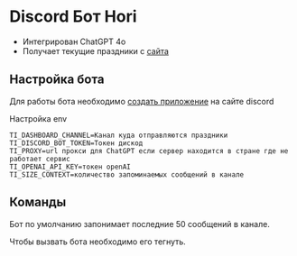 
# Discord Бот Hori

- Интегрирован ChatGPT 4o
- Получает текущие праздники с [сайта](https://kakoysegodnyaprazdnik.ru)

## Настройка бота

Для работы бота необходимо [создать приложение](https://discord.com/developers/applications) на сайте discord

Настройка env
```env
TI_DASHBOARD_CHANNEL=Канал куда отправляются праздники
TI_DISCORD_BOT_TOKEN=Токен дискод
TI_PROXY=url прокси для ChatGPT если сервер находится в стране где не работает сервис
TI_OPENAI_API_KEY=токен openAI
TI_SIZE_CONTEXT=количество запоминаемых сообщений в канале
```
## Команды

Бот по умолчанию запонимает последние 50 сообщений в канале.

Чтобы вызвать бота необходимо его тегнуть.
